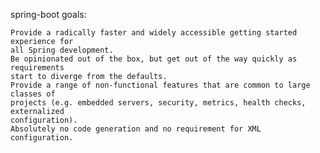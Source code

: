 spring-boot goals:

	Provide a radically faster and widely accessible getting started experience for
	all Spring development.
	Be opinionated out of the box, but get out of the way quickly as requirements 
	start to diverge from the defaults.
	Provide a range of non-functional features that are common to large classes of
	projects (e.g. embedded servers, security, metrics, health checks, externalized
	configuration).
	Absolutely no code generation and no requirement for XML configuration.